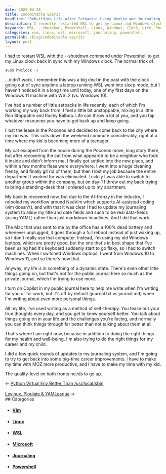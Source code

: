```yaml
---
date: 2023-04-28
title: Indomitable Spirit
headline: "Rebuilding Life After Setbacks: Using NeoVim and Journaling to Move Forward"
description: I recently restarted WSL to get my Linux and Windows clocks in sync. I'm actively working my way back from several setbacks, including a move, my cat escaping, and changes at my job. To help me on my journey, I'm using NeoVim, updating my journaling system, rolling with the punches and navigating my next step.
keywords: WSL, --shutdown, Powershell, Linux, Windows, Clock, Life, Poconos, Move, Cat, Escape, Job, NeoVim, Journaling, System, Data-fields, Windows, Laptop
categories: vim, linux, wsl, microsoft, journaling, powershell
permalink: /blog/indomitable-spirit/
layout: post
---
```



I had to restart WSL with the --shutdown command under Powershell to get my
Linux clock back in sync with my Windows clock. The normal trick of:

```bash
sudo hwclock -s
```

...didn't work. I remember this was a big deal in the past with the clock going
out of sync anytime a laptop running WSL went into sleep mode, but I haven't
noticed it in a long time until today, one of my first days on the Windows 11
machine with WSL2 (vs. Windows 10).

I've had a number of little setbacks in life recently, each of which I'm
working my way back from. I feel a little bit unstoppable, mixing in a little
Ron Stoppable and Rocky Balboa. Life can throw a lot at you, and you tap
whatever resources you have to get back up and keep going.

I lost the lease in the Poconos and decided to come back to the city where my
kid was. This cuts down the weekend commute considerably, right at a time where
my kid is becoming more of a teenager. 

My cat escaped from the house during the Poconos move, long story there, but
after recovering the cat from what appeared to be a neighbor who took it inside
and didn't inform me, I finally got settled into the new place, and within a
few months fleas were everywhere. I went into a huge cleaning frenzy, and
finally git rid of them, but then I lost my job because the entire department I
worked for was eliminated. Luckily I was able to switch to another group within
the company, but on day-1 I threw out my back trying to bring a standing-desk
that I ordered up to my apartment.

My back is recovered now, but due to the AI-frenzy in the industry, I retooled
my workflow around NeoVim which supports AI-assisted coding (vim doesn't), and
with that it was clear I had to update my journaling system to allow my title
and date fields and such to be real data-fields (using YAML) rather than just
markdown headlines. And I did that work.

The Mac that was sent to me by the office has a 100% dead battery and whenever
unplugged, it goes through a full reboot instead of just waking up, so I don't
really use that computer. Instead, I'm using my old Windows laptops, which are
pretty good, but the one that's in best shape that I've been using had it's
keyboard suddenly start to go flaky, so I had to switch machines. When I
switched Windows laptops, I went from Windows 10 to Windows 11, and so there's
now that.

Anyway, my life is in something of a dynamic state. There's even other little
things going on, but that's not for the public journal here so much as the
private journal, which I'm trying to use more.

I turn on Copilot in my public journal here to help me write when I'm writing
for you or for work, but it's off by default (journal.txt vs journal.md) when
I'm writing about even more personal things.

All my life, I've used writing as a method of self-therapy. You tease out your
true thoughts every day, and you get to know yourself better. You talk about
things going on in your life and the challenges you're facing, and normally you
can think things through far better than not talking about them at all.

That's where I am right now, because in addition to doing the right things for
my health and well-being, I'm also trying to do the right things for my career
and my child. 

I did a few quick rounds of updates to my journaling system, and I'm going to
try to get back into some big-time career improvements. I have to make my time
with MOZ more productive, and I have to make my time with my kid.

The quality-level on both fronts needs to go up.


<div class="arrow-links"><div class="post-nav-prev"><span class="arrow">&larr;&nbsp;</span><a href="/blog/python-virtual-env-better-than-usr-local-sbin/">Python Virtual Env Better Than /usr/local/sbin</a></div> &nbsp; <div class="post-nav-next"><a href="/blog/levinux-pipulate-yamlesque/">Levinux, Pipulate & YAMLesque</a><span class="arrow">&nbsp;&rarr;</span></div></div>
## Categories

<ul>
<li><h4><a href='/vim/'>Vim</a></h4></li>
<li><h4><a href='/linux/'>Linux</a></h4></li>
<li><h4><a href='/wsl/'>WSL</a></h4></li>
<li><h4><a href='/microsoft/'>Microsoft</a></h4></li>
<li><h4><a href='/journaling/'>Journaling</a></h4></li>
<li><h4><a href='/powershell/'>Powershell</a></h4></li></ul>